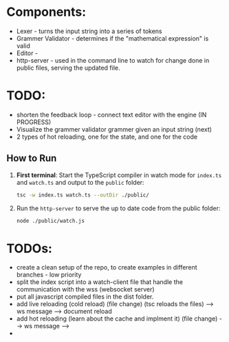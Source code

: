 # Components:
* Lexer - turns the input string into a series of tokens
* Grammer Validator - determines if the "mathematical expression" is valid
* Editor - 
* http-server - used in the command line to watch for change done in public files, serving the updated file.

# TODO:
* shorten the feedback loop - connect text editor with the engine (IN PROGRESS)
* Visualize the grammer validator grammer given an input string (next)
* 2 types of hot reloading, one for the state, and one for the code

## How to Run

1. **First terminal**: Start the TypeScript compiler in watch mode for `index.ts` and `watch.ts` and output to the `public` folder:
   ```sh
   tsc -w index.ts watch.ts --outDir ./public/
   ```
2. Run the `http-server` to serve the up to date code from the public folder:
   ```sh
   node ./public/watch.js
   ```


# TODOs:
* create a clean setup of the repo, to create examples in different branches - low priority
* split the index script into a watch-client file that handle the communication with the wss (websocket server)
* put all javascript compiled files in the dist folder.
* add live reloading (cold reload) (file change) (tsc reloads the files) --> ws message --> document reload
* add hot reloading (learn about the cache and implment it) (file change) --> ws message --> 
* 






